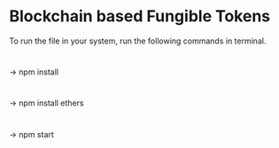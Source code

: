 # Blockchain based Fungible Tokens

To run the file in your system, run the following commands in terminal.
#
-> npm install
#
-> npm install ethers
#
-> npm start
